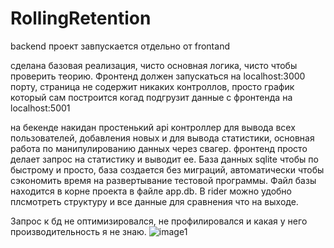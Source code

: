 # RollingRetention
backend проект завпускается отдельно от frontand

сделана базовая реализация, чисто основная логика, чисто чтобы проверить теорию.
Фронтенд должен запускаться на localhost:3000 порту, страница не содержит никаких контроллов, просто график который сам построится когад подгрузит данные с фронтенда на localhost:5001

на бекенде накидан простенький api контроллер для вывода всех пользователей, добавления новых и для вывода статистики, основная работа по манипулированию данных через свагер.
фронтенд просто делает запрос на статистику и выводит ее. 
База данных sqlite чтобы по быстрому и просто, база создается без миграций, автоматически чтобы сэкономить время на развертывание тестовой программы. Файл базы находится в корне проекта в файле app.db. 
В rider можно удобно плсмотреть структуру и все данные для сравнения что на выходе.

Запрос к бд не оптимизировался, не профилировался и какая у него производительность я не знаю.
![image1](https://user-images.githubusercontent.com/10427216/129166837-956e0aec-d248-4f04-80fb-5b2e4aec1749.png)

